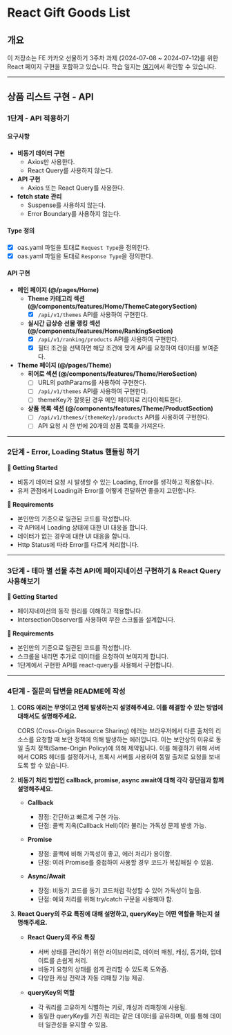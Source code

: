 # React Gift Goods List

## 개요

이 저장소는 FE 카카오 선물하기 3주차 과제 (2024-07-08 ~ 2024-07-12)를 위한 React 페이지 구현을 포함하고 있습니다. 학습 일지는 [여기](https://www.notion.so/TIL-FE-25dbeb894e884b889eca0fa3e4e13904)에서 확인할 수 있습니다.

---

## 상품 리스트 구현 - API

### 1단계 - API 적용하기

#### 요구사항

- **비동기 데이터 구현**
  - Axios만 사용한다.
  - React Query를 사용하지 않는다.
- **API 구현**
  - Axios 또는 React Query를 사용한다.
- **fetch state 관리**
  - Suspense를 사용하지 않는다.
  - Error Boundary를 사용하지 않는다.

#### Type 정의

- [x] oas.yaml 파일을 토대로 `Request Type`을 정의한다.
- [x] oas.yaml 파일을 토대로 `Response Type`을 정의한다.

#### API 구현

- **메인 페이지 (@/pages/Home)**
  - **Theme 카테고리 섹션(@/components/features/Home/ThemeCategorySection)**
    - [x] `/api/v1/themes` API를 사용하여 구현한다.
  - **실시간 급상승 선물 랭킹 섹션(@/components/features/Home/RankingSection)**
    - [x] `/api/v1/ranking/products` API를 사용하여 구현한다.
    - [x] 필터 조건을 선택하면 해당 조건에 맞게 API를 요청하여 데이터를 보여준다.

- **Theme 페이지 (@/pages/Theme)**
  - **히어로 섹션 (@/components/features/Theme/HeroSection)**
    - [ ] URL의 pathParams를 사용하여 구현한다.
    - [ ] `/api/v1/themes` API를 사용하여 구현한다.
    - [ ] themeKey가 잘못된 경우 메인 페이지로 리다이렉트한다.
  - **상품 목록 섹션 (@/components/features/Theme/ProductSection)**
    - [ ] `/api/v1/themes/{themeKey}/products` API를 사용하여 구현한다.
    - [ ] API 요청 시 한 번에 20개의 상품 목록을 가져온다.

---

### 2단계 - Error, Loading Status 핸들링 하기

**🚀 Getting Started**

- 비동기 데이터 요청 시 발생할 수 있는 Loading, Error를 생각하고 적용합니다.
- 유저 관점에서 Loading과 Error를 어떻게 전달하면 좋을지 고민합니다.

**📝 Requirements**

- 본인만의 기준으로 일관된 코드를 작성합니다.
- 각 API에서 Loading 상태에 대한 UI 대응을 합니다.
- 데이터가 없는 경우에 대한 UI 대응을 합니다.
- Http Status에 따라 Error를 다르게 처리합니다.

---

### 3단계 - 테마 별 선물 추천 API에 페이지네이션 구현하기 & React Query 사용해보기

**🚀 Getting Started**

- 페이지네이션의 동작 원리를 이해하고 적용합니다.
- IntersectionObserver를 사용하여 무한 스크롤을 설계합니다.

**📝 Requirements**

- 본인만의 기준으로 일관된 코드를 작성합니다.
- 스크롤을 내리면 추가로 데이터를 요청하여 보여지게 합니다.
- 1단계에서 구현한 API를 react-query를 사용해서 구현합니다.

---

### 4단계 - 질문의 답변을 README에 작성

1. **CORS 에러는 무엇이고 언제 발생하는지 설명해주세요. 이를 해결할 수 있는 방법에 대해서도 설명해주세요.**

   CORS (Cross-Origin Resource Sharing) 에러는 브라우저에서 다른 출처의 리소스를 요청할 때 보안 정책에 의해 발생하는 에러입니다. 이는 보안상의 이유로 동일 출처 정책(Same-Origin Policy)에 의해 제약됩니다. 이를 해결하기 위해 서버에서 CORS 헤더를 설정하거나, 프록시 서버를 사용하여 동일 출처로 요청을 보내도록 할 수 있습니다.

2. **비동기 처리 방법인 callback, promise, async await에 대해 각각 장단점과 함께 설명해주세요.**

   - **Callback**
     - 장점: 간단하고 빠르게 구현 가능.
     - 단점: 콜백 지옥(Callback Hell)이라 불리는 가독성 문제 발생 가능.

   - **Promise**
     - 장점: 콜백에 비해 가독성이 좋고, 에러 처리가 용이함.
     - 단점: 여러 Promise를 중첩하여 사용할 경우 코드가 복잡해질 수 있음.

   - **Async/Await**
     - 장점: 비동기 코드를 동기 코드처럼 작성할 수 있어 가독성이 높음.
     - 단점: 예외 처리를 위해 try/catch 구문을 사용해야 함.

3. **React Query의 주요 특징에 대해 설명하고, queryKey는 어떤 역할을 하는지 설명해주세요.**

   - **React Query의 주요 특징**
     - 서버 상태를 관리하기 위한 라이브러리로, 데이터 패칭, 캐싱, 동기화, 업데이트를 손쉽게 처리.
     - 비동기 요청의 상태를 쉽게 관리할 수 있도록 도와줌.
     - 다양한 캐싱 전략과 자동 리패칭 기능 제공.

   - **queryKey의 역할**
     - 각 쿼리를 고유하게 식별하는 키로, 캐싱과 리패칭에 사용됨.
     - 동일한 queryKey를 가진 쿼리는 같은 데이터를 공유하며, 이를 통해 데이터 일관성을 유지할 수 있음.